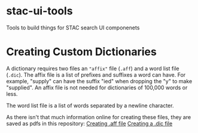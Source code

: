 # stac-ui-tools
Tools to build things for STAC search UI componenets

# Creating Custom Dictionaries

A dictionary requires two files an `"affix"` file (`.aff`) and a word list file (`.dic`).  The affix file is a list of 
prefixes and suffixes a word can have.  For example, "supply" can have the suffix "ied" when dropping the "y" to make "supplied".
An affix file is not needed for dictionaries of 100,000 words or less.

The word list file is a list of words separated by a newline character.

As there isn't that much information online for creating these files, they are saved as pdfs in this repository:
[Creating .aff file](documentation/hunspell-dictionary/create-aff-file.pdf)
[Creating a .dic file](documentation/hunspell-dictionary/creating-a-hunspell-dictionary-file.pdf)